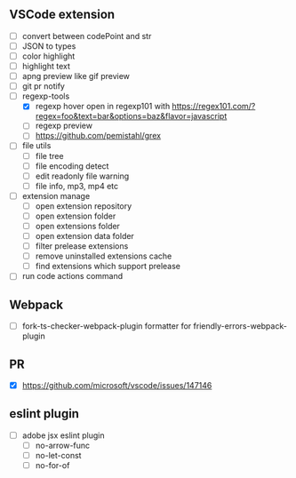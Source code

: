 ## VSCode extension

- [ ] convert between codePoint and str
- [ ] JSON to types
- [ ] color highlight
- [ ] highlight text
- [ ] apng preview like gif preview
- [ ] git pr notify
- [ ] regexp-tools
  - [x] regexp hover open in regexp101 with https://regex101.com/?regex=foo&text=bar&options=baz&flavor=javascript
  - [ ] regexp preview
  - [ ] https://github.com/pemistahl/grex
- [ ] file utils
  - [ ] file tree
  - [ ] file encoding detect
  - [ ] edit readonly file warning
  - [ ] file info, mp3, mp4 etc
- [ ] extension manage
  - [ ] open extension repository
  - [ ] open extension folder
  - [ ] open extensions folder
  - [ ] open extension data folder
  - [ ] filter prelease extensions
  - [ ] remove uninstalled extensions cache
  - [ ] find extensions which support prelease
- [ ] run code actions command

## Webpack 

- [ ] fork-ts-checker-webpack-plugin formatter for friendly-errors-webpack-plugin

## PR

- [x] https://github.com/microsoft/vscode/issues/147146

## eslint plugin

- [ ] adobe jsx eslint plugin
  - [ ] no-arrow-func
  - [ ] no-let-const
  - [ ] no-for-of
